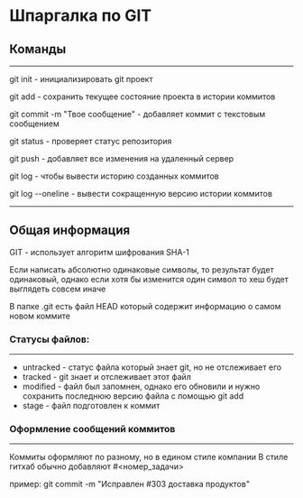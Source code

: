 # Шпаргалка по GIT

## Команды

---

git init - инициализировать git проект

git add - сохранить текущее состояние проекта в истории коммитов

git commit -m "Твое сообщение" - добавляет коммит с текстовым сообщением

git status - проверяет статус репозитория

git push - добавляет все изменения на удаленный сервер

git log - чтобы вывести историю созданных коммитов

git log --oneline - вывести сокращенную версию истории коммитов

---

## Общая информация

GIT - использует алгоритм шифрования SHA-1

Если написать абсолютно одинаковые символы, то результат будет одинаковый, однако если хотя бы изменится один символ то хеш будет выглядеть совсем иначе

В папке .git есть файл HEAD который содержит информацию о самом новом коммите

### Статусы файлов:

---

- untracked - статус файла который знает git,
  но не отслеживает его
- tracked - git знает и отслеживает этот файл
- modified - файл был запомнен, однако его обновили и нужно сохранить последнюю версию файла с помощью git add
- stage - файл подготовлен к коммит

### Оформление сообщений коммитов

---

Коммиты оформляют по разному, но в едином стиле компании
В стиле гитхаб обычно добавляют #<номер_задачи>

пример:
git commit -m "Исправлен #303 доставка продуктов"
